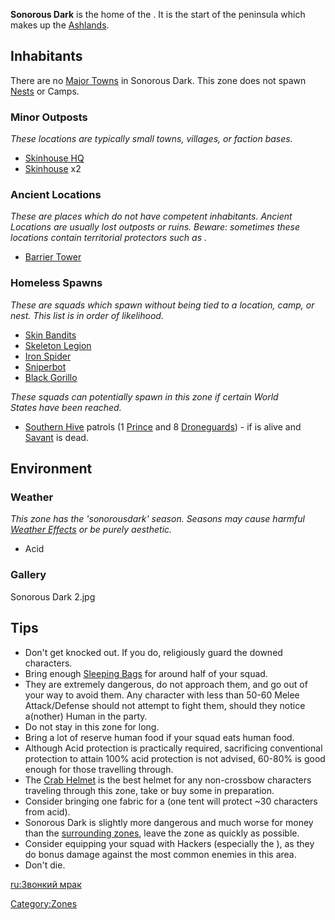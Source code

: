 **Sonorous Dark** is the home of the [](Skin_Bandits.md). It is the start of the peninsula
which makes up the [Ashlands](Ashlands.md "wikilink").

## Inhabitants

There are no [Major Towns](Major_Towns.md "wikilink") in Sonorous Dark.
This zone does not spawn [Nests](Nest.md "wikilink") or Camps.

### Minor Outposts

*These locations are typically small towns, villages, or faction bases.*

- [Skinhouse HQ](Skinhouse_HQ.md "wikilink")
- [Skinhouse](Skinhouse.md "wikilink") x2

### Ancient Locations

*These are places which do not have competent inhabitants. Ancient
Locations are usually lost outposts or ruins. Beware: sometimes these
locations contain territorial protectors such as [](Security_Spider.md).*

- [Barrier Tower](Barrier_Tower.md "wikilink")

### Homeless Spawns

*These are squads which spawn without being tied to a location, camp, or
nest. This list is in order of likelihood.*

- [Skin Bandits](Skin_Bandits.md "wikilink")
- [Skeleton Legion](Skeleton_Legion.md "wikilink")
- [Iron Spider](Iron_Spider.md "wikilink")
- [Sniperbot](Sniperbot.md "wikilink")
- [Black Gorillo](Black_Gorillo.md "wikilink")

*These squads can potentially spawn in this zone if certain World
States have been reached.*

- [Southern Hive](03%20-%20Projects%20&%20Wikis/Kenshi/Kenshi%20Wiki/Kenshi%20Wiki%20Template/Southern_Hive.md "wikilink") patrols (1
  [Prince](Prince.md "wikilink") and 8
  [Droneguards](Droneguard.md "wikilink")) - if [](Queen_of_the_South.md) is alive and
  [Savant](Savant.md "wikilink") is dead.

## Environment

### Weather

*This zone has the 'sonorousdark' season. Seasons may cause harmful
[Weather Effects](Weather_Effects.md "wikilink") or be purely aesthetic.*

- Acid

### Gallery

Sonorous Dark 2.jpg

## Tips

- Don't get knocked out. If you do, religiously guard the downed
  characters.
- Bring enough [Sleeping Bags](Sleeping_Bag.md "wikilink") for around half
  of your squad.
- [](Skin_Bandits.md) They are extremely dangerous, do not
  approach them, and go out of your way to avoid them. Any character
  with less than 50-60 Melee Attack/Defense should not attempt to fight
  them, should they notice a(nother) Human in the party.
- Do not stay in this zone for long.
- Bring a lot of reserve human food if your squad eats human food.
- Although Acid protection is practically required, sacrificing
  conventional protection to attain 100% acid protection is not advised,
  60-80% is good enough for those travelling through.
- The [Crab Helmet](Crab_Helmet.md "wikilink") is the best helmet for any
  non-crossbow characters traveling through this zone, take or buy some
  in preparation.
- Consider bringing one fabric for a [](Mercenary_Tent.md) (one tent will protect ~30 characters
  from acid).
- Sonorous Dark is slightly more dangerous and much worse for money than
  the [surrounding zones](Ashlands.md "wikilink"), leave the zone as
  quickly as possible.
- Consider equipping your squad with Hackers (especially the [](Paladin's_Cross.md)), as they do bonus damage against
  the most common enemies in this area.
- Don't die.

[ru:Звонкий мрак](ru:Звонкий_мрак "wikilink")

[Category:Zones](Category:Zones "wikilink")